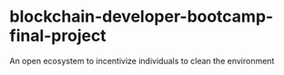 # blockchain-developer-bootcamp-final-project
An open ecosystem to incentivize individuals to clean the environment
